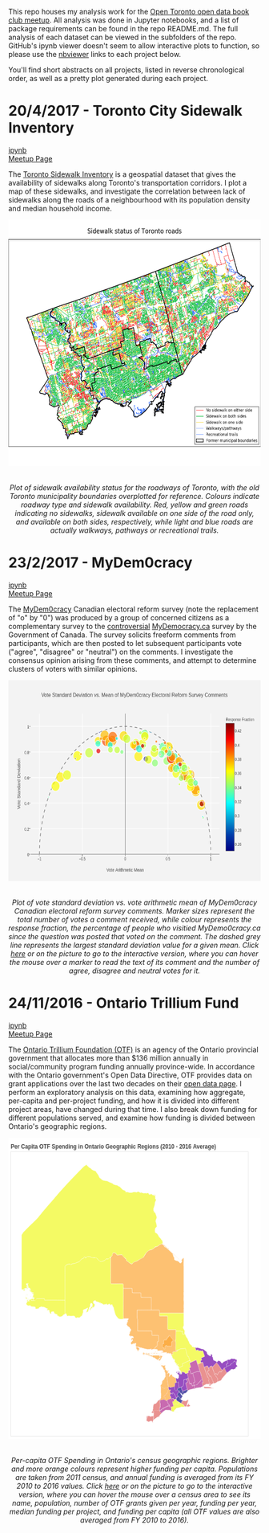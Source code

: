 This repo houses my analysis work for the [Open Toronto open data book club meetup](https://www.meetup.com/opentoronto/).  All analysis was done in Jupyter notebooks, and a list of package requirements can be found in the repo README.md.  The full analysis of each dataset can be viewed in the subfolders of the repo.  GitHub's ipynb viewer doesn't seem to allow interactive plots to function, so please use the [nbviewer](https://nbviewer.jupyter.org/) links to each project below.

You'll find short abstracts on all projects, listed in reverse chronological order, as well as a pretty plot generated during each project.

<h1>20/4/2017 - Toronto City Sidewalk Inventory</h1>

[ipynb](https://nbviewer.jupyter.org/github/cczhu/OpenDataToronto/blob/master/SidewalkInventory/Toronto%20Sidewalk%20Inventory%20(Open%20Data%202017-4-20).ipynb)<br/>
[Meetup Page](https://www.meetup.com/opentoronto/events/236673636/)

The [Toronto Sidewalk Inventory](http://www1.toronto.ca/wps/portal/contentonly?vgnextoid=3cdcfb292f426410VgnVCM10000071d60f89RCRD&vgnextchannel=1a66e03bb8d1e310VgnVCM10000071d60f89RCRD) is a geospatial dataset that gives the availability of sidewalks along Toronto's transportation corridors.  I plot a map of these sidewalks, and investigate the correlation between lack of sidewalks along the roads of a neighbourhood with its population density and median household income.

<p align="center">
    <a href="images/toronto_sidewalks.png">
    <img border="0" alt="OTF" src="images/toronto_sidewalks.png" width="600" height="491">
    </a>
</p>

<center>
<br />
<i>Plot of sidewalk availability status for the roadways of Toronto, with the old Toronto municipality boundaries overplotted for reference.  Colours indicate roadway type and sidewalk availability.  Red, yellow and green roads indicating no sidewalks, sidewalk available on one side of the road only, and available on both sides, respectively, while light and blue roads are actually walkways, pathways or recreational trails.</i>
</center>

<h1>23/2/2017 - MyDem0cracy</h1>

[ipynb](https://nbviewer.jupyter.org/github/cczhu/OpenDataToronto/blob/master/MyDem0cracy/MyDemocracy%20(Open%20Toronto%202017-2-23).ipynb)<br/>
[Meetup Page](https://www.meetup.com/opentoronto/events/236673506/)

The [MyDem0cracy](https://mydem0cracy.ca/) Canadian electoral reform survey (note the replacement of "o" by "0") was produced by a group of concerned citizens as a complementary survey to the [controversial](http://www.cbc.ca/news/politics/mydemocracy-survey-results-electoral-reform-1.3950671) [MyDemocracy.ca](http://news.gc.ca/web/article-en.do?nid=1165179) survey by the Government of Canada.  The survey solicits freeform comments from participants, which are then posted to let subsequent participants vote ("agree", "disagree" or "neutral") on the comments.  I investigate the consensus opinion arising from these comments, and attempt to determine clusters of voters with similar opinions.

<p align="center">
    <a href="images/mydem0cracy_stdevvsmean.html">
    <img border="0" alt="OTF" src="images/mydem0cracy.png" width="600" height="400">
    </a>
</p>

<center>
<br />
<i>Plot of vote standard deviation vs. vote arithmetic mean of MyDem0cracy Canadian electoral reform survey comments. Marker sizes represent the total number of votes a comment received, while colour represents the response fraction, the percentage of people who visitied MyDemo0cracy.ca since the question was posted that voted on the comment.  The dashed grey line represents the largest standard deviation value for a given mean.  Click <a href="https://cczhu.github.io/OpenDataToronto/images/mydem0cracy_stdevvsmean.html">here</a> or on the picture to go to the interactive version, where you can hover the mouse over a marker to read the text of its comment and the number of agree, disagree and neutral votes for it.</i>
</center>

<h1>24/11/2016 - Ontario Trillium Fund</h1>

[ipynb](https://nbviewer.jupyter.org/github/cczhu/OpenDataToronto/blob/master/OTF/Ontario%20Trillium%20Foundation%20Grants%20%28Open%20Data%20Toronto%202016-11-24%29.ipynb)<br/>
[Meetup Page](https://www.meetup.com/opentoronto/events/235293778/)

The [Ontario Trillium Foundation (OTF)](http://www.otf.ca/) is an agency of the Ontario provincial government that allocates more than $136 million annually in social/community program funding annually province-wide.  In accordance with the Ontario government's Open Data Directive, OTF provides data on grant applications over the last two decades on their [open data page](http://www.otf.ca/open).  I perform an exploratory analysis on this data, examining how aggregate, per-capita and per-project funding, and how it is divided into different project areas, have changed during that time.  I also break down funding for different populations served, and examine how funding is divided between Ontario's geographic regions.

<p align="center">
    <a href="images/otf_ontario.html">
    <img border="0" alt="OTF" src="images/otf_ontario.png" width="600" height="600">
    </a>
</p>

<center>
<br />
<i>Per-capita OTF Spending in Ontario's census geographic regions.  Brighter and more orange colours represent higher funding per capita.  Populations are taken from 2011 census, and annual funding is averaged from its FY 2010 to 2016 values.  Click <a href="https://cczhu.github.io/OpenDataToronto/images/otf_ontario.html">here</a> or on the picture to go to the interactive version, where you can hover the mouse over a census area to see its name, population, number of OTF grants given per year, funding per year, median funding per project, and funding per capita (all OTF values are also averaged from FY 2010 to 2016).</i>
</center>
